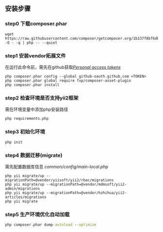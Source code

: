 ## 安装步骤

### step0 下载composer.phar
```
wget https://raw.githubusercontent.com/composer/getcomposer.org/1b137f8bf6db3e79a38a5bc45324414a6b1f9df2/web/installer -O - -q | php -- --quiet
```

### step1 安装vendor拓展文件
在运行此命令前，需先在github获取[*Personal access tokens*](https://github.com/settings/tokens)
```
php composer.phar config --global github-oauth.github.com <TOKEN>
php composer.phar global require fxp/composer-asset-plugin
php composer.phar install
```
### step2 检查环境是否支持yii2框架
需在环境变量中添加php安装路径
```
php requirements.php
```
### step3 初始化环境
```
php init
```
### step4 数据迁移(migrate)
需先配置数据库信息 *common/config/main-local.php*
```
php yii migrate/up --migrationPath=@vendor/yiisoft/yii2/rbac/migrations
php yii migrate/up --migrationPath=@vendor/mdmsoft/yii2-admin/migrations
php yii migrate/up --migrationPath=@vendor/hzhihua/yii2-articles/migrations
php yii migrate
```
### step5 生产环境优化自动加载
```cmd
php composer.phar dump-autoload --optimize
```